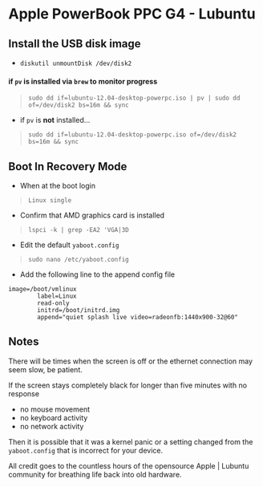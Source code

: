 # Apple PowerBook PPC G4 - Lubuntu #


## Install the USB disk image ##

 - ```diskutil unmountDisk /dev/disk2```

#### if ``pv`` is installed via ``brew`` to monitor progress ####

 > ```sudo dd if=lubuntu-12.04-desktop-powerpc.iso | pv | sudo dd of=/dev/disk2 bs=16m && sync```
 
 - if ``pv`` is __not__ installed...

 > ``sudo dd if=lubuntu-12.04-desktop-powerpc.iso of=/dev/disk2 bs=16m && sync``

## Boot In Recovery Mode ##

 - When at the boot login
 
 > ``Linux single``

 - Confirm that AMD graphics card is installed

 > ``lspci -k | grep -EA2 'VGA|3D``

 - Edit the default ``yaboot.config``

 > ``sudo nano /etc/yaboot.config``

 - Add the following line to the append config file

 >
```
image=/boot/vmlinux
        label=Linux
        read-only
        initrd=/boot/initrd.img
        append="quiet splash live video=radeonfb:1440x900-32@60"
```

## Notes ##

There will be times when the screen is off or the ethernet connection may seem slow, be patient.

If the screen stays completely black for longer than five minutes with no response

 - no mouse movement
 - no keyboard activity
 - no network activity

Then it is possible that it was a kernel panic or a setting changed from the ``yaboot.config`` that is incorrect for your device.

All credit goes to the countless hours of the opensource Apple | Lubuntu community for breathing life back into old hardware.

